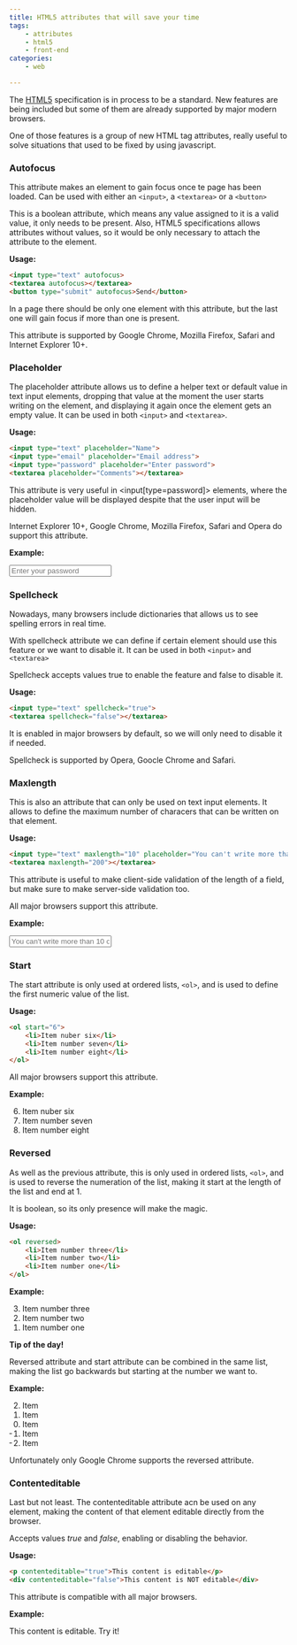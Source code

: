 ```yaml
---
title: HTML5 attributes that will save your time
tags:
    - attributes
    - html5
    - front-end
categories:
    - web

---
```


The [HTML5](http://en.wikipedia.org/wiki/HTML5) specification is in process to be a standard. New features are being included but some of them are already supported by major modern browsers.

One of those features is a group of new HTML tag attributes, really useful to solve situations that used to be fixed by using javascript.

### Autofocus

This attribute makes an element to gain focus once te page has been loaded. Can be used with either an `<input>`, a `<textarea>` or a `<button>`

This is a boolean attribute, which means any value assigned to it is a valid value, it only needs to be present. Also, HTML5 specifications allows attributes without values, so it would be only necessary to attach the attribute to the element.

**Usage:**

~~~html
<input type="text" autofocus>
<textarea autofocus></textarea>
<button type="submit" autofocus>Send</button>
~~~

In a page there should be only one element with this attribute, but the last one will gain focus if more than one is present.

This attribute is supported by Google Chrome, Mozilla Firefox, Safari and Internet Explorer 10+.

### Placeholder

The placeholder attribute allows us to define a helper text or default value in text input elements, dropping that value at the moment the user starts writing on the element, and displaying it again once the element gets an empty value. It can be used in both `<input>` and `<textarea>`.

**Usage:**

~~~html
<input type="text" placeholder="Name">
<input type="email" placeholder="Email address">
<input type="password" placeholder="Enter password">
<textarea placeholder="Comments"></textarea>
~~~

This attribute is very useful in <input[type=password]> elements, where the placeholder value will be displayed despite that the user input will be hidden.

Internet Explorer 10+, Google Chrome, Mozilla Firefox, Safari and Opera do support this attribute.

**Example:**

<input type="password" placeholder="Enter your password" class="form-control">

### Spellcheck

Nowadays, many browsers include dictionaries that allows us to see spelling errors in real time.

With spellcheck attribute we can define if certain element should use this feature or we want to disable it. It can be used in both `<input>` and `<textarea>`

Spellcheck accepts values true to enable the feature and false to disable it.

**Usage:**

~~~html
<input type="text" spellcheck="true">
<textarea spellcheck="false"></textarea>
~~~

It is enabled in major browsers by default, so we will only need to disable it if needed.

Spellcheck is supported by Opera, Goocle Chrome and Safari.

### Maxlength

This is also an attribute that can only be used on text input elements. It allows to define the maximum number of characers that can be written on that element.

**Usage:**

~~~html
<input type="text" maxlength="10" placeholder="You can't write more than 10 characters in here">
<textarea maxlength="200"></textarea>
~~~

This attribute is useful to make client-side validation of the length of a field, but make sure to make server-side validation too.

All major browsers support this attribute.

**Example:**

<input type="text" maxlength="10" placeholder="You can't write more than 10 characters in here" class="form-control">

### Start

The start attribute is only used at ordered lists, `<ol>`, and is used to define the first numeric value of the list.

**Usage:**

~~~html
<ol start="6">
    <li>Item nuber six</li>
    <li>Item number seven</li>
    <li>Item number eight</li>
</ol>
~~~

All major browsers support this attribute.

**Example:**

<ol start="6">
    <li>Item nuber six</li>
    <li>Item number seven</li>
    <li>Item number eight</li>
</ol>

### Reversed

As well as the previous attribute, this is only used in ordered lists, `<ol>`, and is used to reverse the numeration of the list, making it start at the length of the list and end at 1.

It is boolean, so its only presence will make the magic.

**Usage:**

~~~html
<ol reversed>
    <li>Item number three</li>
    <li>Item number two</li>
    <li>Item number one</li>
</ol>
~~~

**Example:**

<ol reversed>
    <li>Item number three</li>
    <li>Item number two</li>
    <li>Item number one</li>
</ol>

**Tip of the day!**

Reversed attribute and start attribute can be combined in the same list, making the list go backwards but starting at the number we want to.

**Example:**

<ol start="2" reversed="">
    <li>Item</li>
    <li>Item</li>
    <li>Item</li>
    <li>Item</li>
    <li>Item</li>
</ol>

Unfortunately only Google Chrome supports the reversed attribute.

### Contenteditable

Last but not least. The contenteditable attribute acn be used on any element, making the content of that element editable directly from the browser.

Accepts values _true_ and _false_, enabling or disabling the behavior.

**Usage:**

~~~html
<p contenteditable="true">This content is editable</p>
<div contenteditable="false">This content is NOT editable</div>
~~~

This attribute is compatible with all major browsers.

**Example:**

<p><div contenteditable>This content is editable. Try it!</div></p>